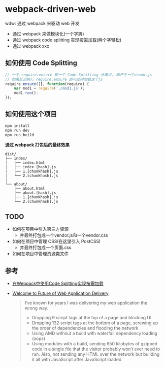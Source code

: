 # webpack-driven-web
wdw: 通过 webpack 来驱动 web 开发
* 通过 webpack 来做模块化(一个字爽)
* 通过 webpack code splitting 实现按需加载(两个字轻松)
* 通过 webpack xxx

## 如何使用 Code Splitting
```javascript
// 一个 require.ensure 即一个 Code Splitting 分离点, 即产生一个chunk.js
// 如果延迟执行 require.ensure 即可延时加载这个js
require.ensure([], function(require) {
    var mod1 = require('./mod1.js');
    mod1.run();
});
```

## 如何使用这个项目
```bash
npm install
npm run dev
npm run build
```

**通过 webpack 打包后的最终效果**
```
dist/
├── index/
|   |── index.html
|   |── index.[hash].js
|   |── 1.[chunkhash].js
|   └── 2.[chunkhash].js
|
└── about/
    |── about.html
    |── about.[hash].js
    |── 1.[chunkhash].js
    └── 2.[chunkhash].js
```

## TODO
* 如何在项目中引入第三方资源
  * 并最终打包成一个vendor.js和一个vendor.css
* 如何在项目中管理 CSS(在这里引入 PostCSS)
  * 并最终打包成一个页面.css
* 如何在项目中管理资源类文件

## 参考
* [在Webpack中使用Code Splitting实现按需加载](http://www.alloyteam.com/2016/02/code-split-by-routes/)
* [Welcome to Future of Web Application Delivery](https://medium.com/@ryanflorence/welcome-to-future-of-web-application-delivery-9750b7564d9f#.pf5iadz0j)
  
  > I’ve known for years I was delivering my web application the wrong way.
  > * Dropping 9 script tags at the top of a page and blocking UI
  > * Dropping 132 script tags at the bottom of a page, screwing up the order of dependencies and flooding the network
  > * Using AMD without a build with waterfall dependency loading (oops)
  > * Using modules with a build, sending 650 kilobytes of gzipped code in a single file that the visitor probably won’t ever need to run. Also, not sending any HTML over the network but building it all with JavaScript after JavaScript loaded.